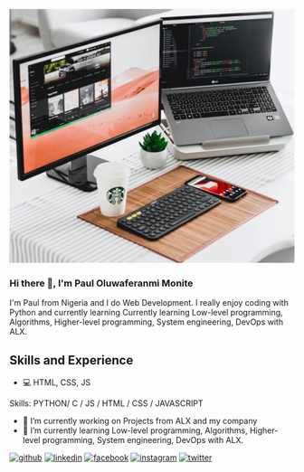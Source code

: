 ![Web Development](https://github.com/Bishopaul/Bishopaul/blob/main/alexandru-acea-GhwCef9VRr4-unsplash.jpg)

### Hi there 👋, I'm Paul Oluwaferanmi Monite

I'm Paul from Nigeria and I do Web Development. I really enjoy coding with Python and currently learning Currently learning Low-level programming, Algorithms, Higher-level programming, System engineering, DevOps with ALX.

## Skills and Experience 
* 💻 HTML, CSS, JS

Skills: PYTHON/ C / JS / HTML / CSS / JAVASCRIPT
- 🔭 I’m currently working on Projects from ALX and my company  
- 🌱 I’m currently learning Low-level programming, Algorithms, Higher-level programming, System engineering, DevOps with ALX. 

[<img src='https://cdn.jsdelivr.net/npm/simple-icons@3.0.1/icons/github.svg' alt='github' height='40'>](https://github.com/Bishopaul)  [<img src='https://cdn.jsdelivr.net/npm/simple-icons@3.0.1/icons/linkedin.svg' alt='linkedin' height='40'>](https://www.linkedin.com/in/paul-oluwaferanmi-monite-a184aa182/)  [<img src='https://cdn.jsdelivr.net/npm/simple-icons@3.0.1/icons/facebook.svg' alt='facebook' height='40'>](https://www.facebook.com/paul.monite.75)  [<img src='https://cdn.jsdelivr.net/npm/simple-icons@3.0.1/icons/instagram.svg' alt='instagram' height='40'>](https://www.instagram.com/lagosbishop/)  [<img src='https://cdn.jsdelivr.net/npm/simple-icons@3.0.1/icons/twitter.svg' alt='twitter' height='40'>](https://twitter.com/stratevan) 
